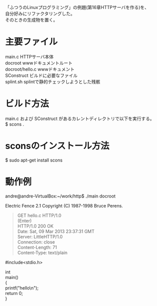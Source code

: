 「ふつうのLinuxプログラミング」の例題(第16章HTTPサーバを作る)を、  
自分好みにリファクタリングした。  
そのときの生成物を置く。

# 主要ファイル
 main.c            HTTPサーバ本体  
 docroot           wwwドキュメントルート  
 docroot/hello.c   wwwドキュメント  
 SConstruct        ビルドに必要なファイル  
 splint.sh         splintで静的チェックしようとした残骸

# ビルド方法
 main.c および SConstruct があるカレントディレクトリで以下を実行する。  
 $ scons .

# sconsのインストール方法
 $ sudo apt-get install scons  

# 動作例
andre@andre-VirtualBox:~/work/http$ ./main docroot  
  
  Electric Fence 2.1 Copyright (C) 1987-1998 Bruce Perens.  
>GET hello.c HTTP/1.0  
(Enter)  
HTTP/1.0 200 OK  
Date: Sat, 09 Mar 2013 23:37:31 GMT  
Server: LittleHTTP/1.0  
Connection: close  
Content-Length: 71  
Content-Type: text/plain  
  
#include<stdio.h>  
  
int  
main()  
{  
    printf("hello\n");  
    return 0;  
}
